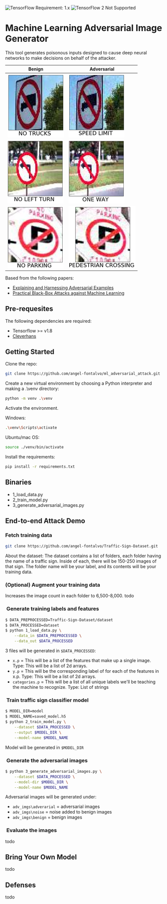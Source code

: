 ![TensorFlow Requirement: 1.x](https://img.shields.io/badge/TensorFlow%20Requirement-1.x-brightgreen)
![TensorFlow 2 Not Supported](https://img.shields.io/badge/TensorFlow%202%20Not%20Supported-%E2%9C%95-red.svg)

# Machine Learning Adversarial Image Generator 

This tool generates poisonous inputs designed to cause deep neural networks to make decisions on behalf of the attacker. 

| __Benign__ | __Adversarial__ |
|-------------|------------|
| ![Preview](imgs/benign_1.png)         | ![Preview](imgs/adversarial_1.png)     |
| ![Preview](imgs/benign_2.png)         | ![Preview](imgs/adversarial_2.png) |
| ![Preview](imgs/benign_3.png)         | ![Preview](imgs/adversarial_3.png) |

Based from the following papers: 

* [Explaining and Harnessing Adversarial Examples](https://arxiv.org/abs/1412.6572)
* [Practical Black-Box Attacks against Machine Learning](https://arxiv.org/abs/1602.02697)

## Pre-requesites

The following dependencies are required: 
* Tensorflow >= v1.8
* [Cleverhans](https://github.com/tensorflow/cleverhans) 

## Getting Started
Clone the repo:
```bash
git clone https://github.com/angel-fontalvo/ml_adversarial_attack.git
```

Create a new virtual environment by choosing a Python interpreter and making a .\venv directory:
```bash
python -m venv .\venv
```

Activate the environment.

Windows:
```bash
.\venv\Scripts\activate
```

Ubuntu/mac OS:
```bash
source ./venv/bin/activate
```

Install the requirements:
```bash
pip install -r requirements.txt
```

## Binaries 
* 1_load_data.py
* 2_train_model.py
* 3_generate_adversarial_images.py

## End-to-end Attack Demo

### Fetch training data

```bash
git clone https://github.com/angel-fontalvo/Traffic-Sign-Dataset.git
```
About the dataset: The dataset contains a list of folders, each folder having the name of a traffic sign. Inside of each, there will be 150-250 images of that sign. The folder name will be your label, and its contents will be your training data. 

### (Optional) Augment your training data
Increases the image count in each folder to 6,500-8,000.
todo

###  Generate training labels and features 

```bash
$ DATA_PREPROCESSED=Traffic-Sign-Dataset/dataset
$ DATA_PROCESSED=dataset
$ python 1_load_data.py \
    --data_in $DATA_PREPROCESSED \
    --data_out $DATA_PROCESSED
```
3 files will be generated in `$DATA_PROCESSED`: 
- `x.p` = This will be a list of the features that make up a single image.  Type: This will be a list of 2d arrays.  
- `y.p` = This will be the corresponding label of for each of the features in x.p. Type: This will be a list of 2d arrays. 
- `categories.p` = This will be a list of all unique labels we'll be teaching the machine to recognize. Type: List of strings

###  Train traffic sign classifier model

```bash
$ MODEL_DIR=model
$ MODEL_NAME=saved_model.h5
$ python 2_train_model.py \
    --dataset $DATA_PROCESSED \
    --output $MODEL_DIR \
    --model-name $MODEL_NAME
```
Model will be generated in `$MODEL_DIR`

###  Generate the adversarial images

```bash
$ python 3_generate_adversarial_images.py \
    --dataset $DATA_PROCESSED \
    --model-dir $MODEL_DIR \
    --model-name $MODEL_NAME
```
Adversarial images will be generated under:
* `adv_imgs\adverarial` = adversarial images
* `adv_imgs\noise` = noise added to benign images
* `adv_imgs\benign` = benign images

###  Evaluate the images
todo

## Bring Your Own Model
todo

## Defenses
todo

